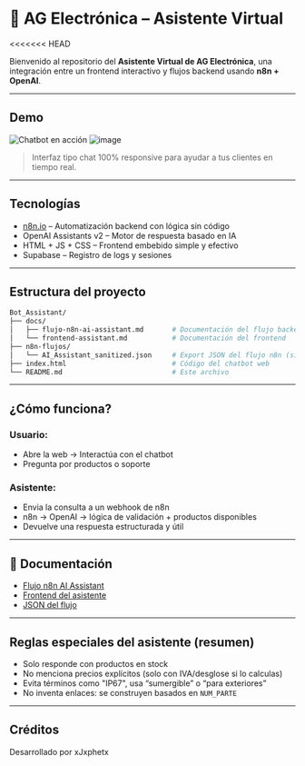 # 🤖 AG Electrónica – Asistente Virtual
<<<<<<< HEAD

Bienvenido al repositorio del **Asistente Virtual de AG Electrónica**, una integración entre un frontend interactivo y flujos backend usando **n8n + OpenAI**.

---

##  Demo

![Chatbot en acción](https://user-images.githubusercontent.com/demo-placeholder.gif)
![image](https://github.com/user-attachments/assets/8cbf0a13-4d3c-41b2-b955-2395bbf22540)

> Interfaz tipo chat 100% responsive para ayudar a tus clientes en tiempo real.

---

##  Tecnologías

-  [n8n.io](https://n8n.io) – Automatización backend con lógica sin código
-  OpenAI Assistants v2 – Motor de respuesta basado en IA
-  HTML + JS + CSS – Frontend embebido simple y efectivo
-  Supabase – Registro de logs y sesiones

---

##  Estructura del proyecto

```bash
Bot_Assistant/
├── docs/
│   ├── flujo-n8n-ai-assistant.md       # Documentación del flujo backend
│   └── frontend-assistant.md           # Documentación del frontend
├── n8n-flujos/
│   └── AI_Assistant_sanitized.json     # Export JSON del flujo n8n (sin datos sensibles)
├── index.html                          # Código del chatbot web
└── README.md                           # Este archivo
```

---

##  ¿Cómo funciona?

###  Usuario:
- Abre la web → Interactúa con el chatbot
- Pregunta por productos o soporte

###  Asistente:
- Envia la consulta a un webhook de n8n
- n8n → OpenAI → lógica de validación + productos disponibles
- Devuelve una respuesta estructurada y útil

---

## 📝 Documentación

-  [Flujo n8n AI Assistant](./docs/flujo-n8n-ai-assistant.md)
-  [Frontend del asistente](./docs/frontend-assistant.md)
-  [JSON del flujo](./n8n-flujos/AI_Assistant.json)

---

##  Reglas especiales del asistente (resumen)

- Solo responde con productos en stock
- No menciona precios explícitos (solo con IVA/desglose si lo calculas)
- Evita términos como "IP67", usa “sumergible” o “para exteriores”
- No inventa enlaces: se construyen basados en `NUM_PARTE`

---

##  Créditos

Desarrollado por xJxphetx
